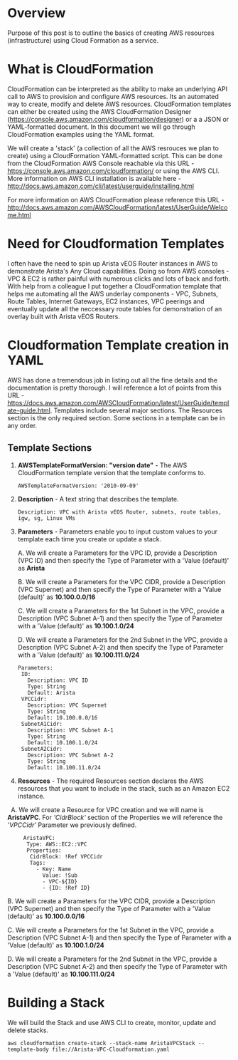 # Overview
Purpose of this post is to outline the basics of creating AWS resources (infrastructure) using Cloud Formation as a service.

# What is CloudFormation
CloudFormation can be interpreted as the ability to make an underlying API call to AWS to provision and configure AWS resources.  Its an automated way to create, modify and delete AWS resources.  CloudFormation templates can either be created using the AWS CloudFormation Designer (https://console.aws.amazon.com/cloudformation/designer) or a a JSON or YAML-formatted document.  In this document we will go through CloudFormation examples using the YAML format.

We will create a 'stack' (a collection of all the AWS resrouces we plan to create) using a CloudFormation YAML-formatted script.  This can be done from the CloudFormation AWS Console reachable via this URL - https://console.aws.amazon.com/cloudformation/ or using the AWS CLI.  More information on AWS CLI installation is available here - http://docs.aws.amazon.com/cli/latest/userguide/installing.html

For more information on AWS CloudFormation please reference this URL - http://docs.aws.amazon.com/AWSCloudFormation/latest/UserGuide/Welcome.html

# Need for Cloudformation Templates
I often have the need to spin up Arista vEOS Router instances in AWS to demonstrate Arista's Any Cloud capabilities.  Doing so from AWS consoles - VPC & EC2 is rather painful with numerous clicks and lots of back and forth.  With help from a colleague I put together a CloudFormation template that helps me automating all the AWS underlay components - VPC, Subnets, Route Tables, Internet Gateways, EC2 instances, VPC peerings and eventually update all the neccessary route tables for demonstration of an overlay built with Arista vEOS Routers.

# Cloudformation Template creation in YAML
AWS has done a tremendous job in listing out all the fine details and the documentation is pretty thorough. I will reference a lot of points from this URL - https://docs.aws.amazon.com/AWSCloudFormation/latest/UserGuide/template-guide.html. Templates include several major sections. The Resources section is the only required section. Some sections in a template can be in any order. 

## Template Sections

1. **AWSTemplateFormatVersion: "version date"** - The AWS CloudFormation template version that the template conforms to.
     ```
     AWSTemplateFormatVersion: '2010-09-09'
     ```

2. **Description** - A text string that describes the template.
     ```
     Description: VPC with Arista vEOS Router, subnets, route tables, igw, sg, Linux VMs
     ```

3. **Parameters** - Parameters enable you to input custom values to your template each time you create or update a stack.  

   A. We will create a Parameters for the VPC ID, provide a Description (VPC ID) and then specify the Type of Parameter 
   with a 'Value (default)' as **Arista**
     
   B. We will create a Parameters for the VPC CIDR, provide a Description (VPC Supernet) and then specify the Type of 
   Parameter with a 'Value (default)' as **10.100.0.0/16**

   C. We will create a Parameters for the 1st Subnet in the VPC, provide a Description (VPC Subnet A-1) and then specify the 
   Type of Parameter with a 'Value (default)' as **10.100.1.0/24**
     
   D. We will create a Parameters for the 2nd Subnet in the VPC, provide a Description (VPC Subnet A-2) and then specify the 
   Type of Parameter with a 'Value (default)' as **10.100.111.0/24**
     
   ```
   Parameters: 
    ID:
      Description: VPC ID
      Type: String
      Default: Arista
    VPCCidr: 
      Description: VPC Supernet
      Type: String
      Default: 10.100.0.0/16
    SubnetA1Cidr: 
      Description: VPC Subnet A-1
      Type: String
      Default: 10.100.1.0/24
    SubnetA2Cidr: 
      Description: VPC Subnet A-2
      Type: String
      Default: 10.100.11.0/24
   ```

4. **Resources** -  The required Resources section declares the AWS resources that you want to include in the stack, such as 
     an Amazon EC2 instance.
     
     A. We will create a Resource for VPC creation and we will name is **AristaVPC**.  For *'CidrBlock'* section of the 
     Properties we will reference the *'VPCCidr'* Parameter we previously defined.
   
         AristaVPC:
          Type: AWS::EC2::VPC
          Properties:
           CidrBlock: !Ref VPCCidr
           Tags:
             - Key: Name
               Value: !Sub
               - VPC-${ID}
               - {ID: !Ref ID}
     
   B. We will create a Parameters for the VPC CIDR, provide a Description (VPC Supernet) and then specify the Type of 
   Parameter with a 'Value (default)' as **10.100.0.0/16**

   C. We will create a Parameters for the 1st Subnet in the VPC, provide a Description (VPC Subnet A-1) and then specify the 
   Type of Parameter with a 'Value (default)' as **10.100.1.0/24**
     
   D. We will create a Parameters for the 2nd Subnet in the VPC, provide a Description (VPC Subnet A-2) and then specify the 
   Type of Parameter with a 'Value (default)' as **10.100.111.0/24**
   

# Building a Stack
We will build the Stack and use AWS CLI to create, monitor, update and delete stacks.
```
aws cloudformation create-stack --stack-name AristaVPCStack --template-body file://Arista-VPC-Cloudformation.yaml
```





